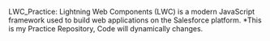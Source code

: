  LWC_Practice: Lightning Web Components (LWC) is a modern JavaScript framework used to build web applications on the Salesforce platform.
*This is my Practice Repository, Code will dynamically changes.
